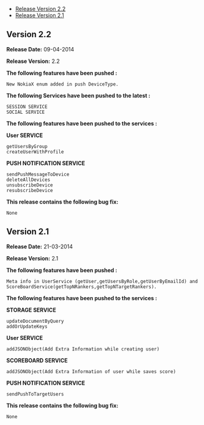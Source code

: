 * [Release Version 2.2](https://github.com/shephertz/App42_Corona_SDK/blob/master/Change_Log.md#version-22)
* [Release Version 2.1](https://github.com/shephertz/App42_Corona_SDK/blob/master/Change_Log.md#version-21)

## Version 2.2

**Release Date:** 09-04-2014 

**Release Version:** 2.2

**The following features have been pushed :**

```
New NokiaX enum added in push DeviceType.
```

**The following Services have been pushed to the latest :**

```
SESSION SERVICE
SOCIAL SERVICE
```

**The following features have been pushed to the services :**

**User SERVICE**

```
getUsersByGroup
createUserWithProfile
```

**PUSH NOTIFICATION SERVICE**

```
sendPushMessageToDevice
deleteAllDevices
unsubscribeDevice
resubscribeDevice
```

**This release contains the following bug fix:**

```
None
```


## Version 2.1

**Release Date:** 21-03-2014 

**Release Version:** 2.1

**The following features have been pushed :**

```
Meta info in UserService (getUser,getUsersByRole,getUserByEmailId) and ScoreBoardService(getTopNRankers,getTopNTargetRankers).
```


**The following features have been pushed to the services :**

**STORAGE SERVICE**

```
updateDocumentByQuery
addOrUpdateKeys
```

**User SERVICE**

```
addJSONObject(Add Extra Information while creating user)
```

**SCOREBOARD SERVICE**

```
addJSONObject(Add Extra Information of user while saves score)
```

**PUSH NOTIFICATION SERVICE**

```
sendPushToTargetUsers
```


**This release contains the following bug fix:**

```
None
```
